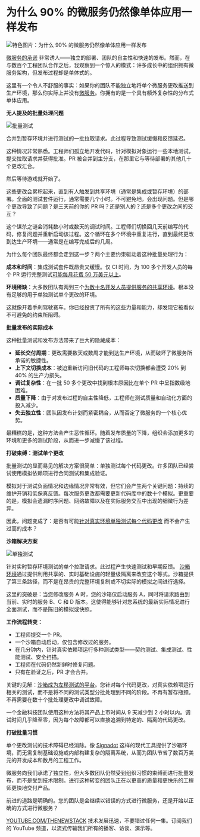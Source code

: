# 为什么 90% 的微服务仍然像单体应用一样发布

![特色图片：为什么 90% 的微服务仍然像单体应用一样发布](https://cdn.thenewstack.io/media/2025/06/db1062ee-pottery-1024x576.jpg)

[微服务的承诺](https://thenewstack.io/microservices/) 非常诱人——独立的部署、团队的自主性和快速的发布。然而，在与数百个工程团队合作之后，我观察到一个惊人的模式：许多成长中的组织拥有微服务架构，但发布过程却是单体式的。

这里有一个令人不舒服的事实：如果你的团队不能独立地将单个微服务更改推送到生产环境，那么你实际上并没有[微服务](https://thenewstack.io/microservices/primer-microservices-explained/)。你拥有的是一个具有额外复杂性的分布式单体应用。

**无人提及的批量处理问题**

![批量测试](https://cdn.thenewstack.io/media/2025/06/d6f231f2-screenshot-2025-05-30-at-12.11.11%E2%80%AFam-1024x534.png)

合并到暂存环境并进行测试的一批拉取请求。此过程导致测试缓慢和反馈延迟。

这种情况非常熟悉。工程师们孤立地开发代码，针对模拟对象运行一些本地测试，提交拉取请求并获得批准。PR 被合并到主分支，在那里它与等待部署的其他几十个更改汇合。

然后等待游戏就开始了。

这些更改会累积起来，直到有人触发到共享环境（通常是集成或暂存环境）的部署。全面的测试套件运行，通常需要几个小时。不可避免地，会出现问题。但是哪个更改导致了问题？是三天前的你的 PR 吗？还是别人的？还是多个更改之间的交互？

这个谋杀之谜会消耗数小时或数天的调试时间。工程师们切换回几天前编写的代码，修复问题并重新启动该过程。这个循环在多个环境中重复进行，直到最终更改到达生产环境——通常是在编写完成后的几周。

为什么每个团队最终都会走到这一步？两个主要约束驱动着这种批量处理行为：

**成本和时间**：集成测试套件既昂贵又缓慢。仅 CI 时间，为 100 多个开发人员的每个 PR 运行完整测试[可能每月花费 50 万美元以上](https://thenewstack.io/cutting-the-high-cost-of-testing-microservices/)。

**环境稀缺**：大多数团队有两到三个[为数十名开发人员提供服务的共享环境](https://thenewstack.io/smart-ephemeral-environments-share-more-copy-less/)。根本没有足够的用于单独测试单个更改的环境。

这就像开着手刹驾驶赛车。你已经投资了所有的这些力量和能力，却发现它被看似不可避免的约束所阻碍。

**批量发布的实际成本**

这种批量测试和发布方法带来了巨大的隐藏成本：

*   **延长交付周期**：更改需要数天或数周才能到达生产环境，从而破坏了微服务所承诺的敏捷性。
*   **上下文切换成本**：被迫重新访问旧代码的工程师每次切换都会遭受 20% 到 40% 的生产力损失。
*   **调试复杂性**：在一批 50 多个更改中找到根本原因比在单个 PR 中呈指数级地困难。
*   **质量下降**：由于对发布过程的自主性降低，工程师在测试质量和自动化方面的投入减少。
*   **失去独立性**：团队因发布计划而紧密耦合，从而否定了微服务的一个核心优势。

最糟糕的是，这种方法会产生恶性循环。随着发布质量的下降，组织会添加更多的环境和更多的测试阶段，从而进一步减慢了该过程。

**打破束缚：测试单个更改**

批量测试的显而易见的解决方案很简单：单独测试每个代码更改。许多团队已经尝试使用模拟依赖项进行合同测试和集成验证。

模拟对于测试负面情况和边缘情况非常有效，但它们会产生两个关键问题：持续的维护开销和低保真反馈。每次服务更改都需要更新代码库中的数十个模拟。更重要的是，模拟会遗漏时序问题、网络故障以及在实际服务交互中出现的细微行为差异。

因此，问题变成了：是否有可能[针对真实环境单独测试每个代码更改](https://thenewstack.io/why-mocks-fail-real-environment-testing-for-microservices/) 而不会产生过高的成本？

**沙箱解决方案**

![单独测试](https://cdn.thenewstack.io/media/2025/06/9e63dff6-screenshot-2025-05-30-at-12.11.54%E2%80%AFam-1024x529.png)

针对实时暂存环境测试的单个拉取请求。此过程产生快速测试和早期反馈。
[沙箱环境](https://thenewstack.io/5-ways-ephemeral-environments-transform-microservice-testing/)通过提供利用共享的、实时基础设施的轻量级隔离来改变这个等式。沙箱提供了第三条路径，而不是在昂贵的完整环境复制或不切实际的模拟之间进行选择。

这里的突破是：当您修改服务 A 时，您的沙箱仅启动服务 A，同时将请求路由到当前、实时的服务 B、C 和 D 版本。这使得能够针对您系统的最新实际情况进行全面测试，而不是陈旧的模拟或快照。

**工作流程转变：**

- 工程师提交一个 PR。
- 一个沙箱自动启动，仅包含修改过的服务。
- 在几分钟内，针对真实依赖项运行多种测试类型——契约测试、集成测试、性能测试、安全扫描。
- 工程师在代码仍然新鲜时修复问题。
- 只有在验证之后，PR 才会合并。

关键的见解：[沙箱成为左移测试的平台](https://thenewstack.io/sandbox-testing-the-devex-game-changer-for-microservices/)。您针对每个代码更改，对真实依赖项运行相关的测试，而不是将不同的测试类型分批处理到不同的阶段。不再有暂存瓶颈。不再需要在数十个批处理更改中调试故障。

一个金融科技团队使用这种方法将其产品上市时间从 9 天减少到 2 小时以内。调试时间几乎降至零，因为每个故障都可以直接追溯到特定的、隔离的代码更改。

**打破批量习惯**

单个更改测试的技术障碍已经消除。像 [Signadot](https://www.signadot.com/) 这样的现代工具提供了沙箱环境，而无需复制基础设施或内部构建复杂的隔离系统，从而为团队节省了数百万美元的开发成本和数月的工程工作。

微服务向我们承诺了独立性，但大多数团队仍然受到组织习惯的束缚而进行批量发布，而不是受到技术限制。进行这种转变的团队正在以更高的质量和更快乐的工程师更快地交付产品。

前进的道路是明确的。您的团队是会继续以错误的方式进行微服务，还是开始以正确的方式进行微服务？

[YOUTUBE.COM/THENEWSTACK](https://youtube.com/thenewstack?sub_confirmation=1)
技术发展迅速，不要错过任何一集。订阅我们的 YouTube
频道，以流式传输我们所有的播客、访谈、演示等。